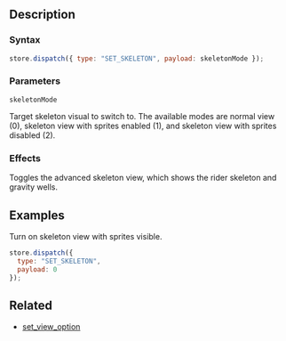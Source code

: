 ## Description

### Syntax

```javascript
store.dispatch({ type: "SET_SKELETON", payload: skeletonMode });
```

### Parameters

`skeletonMode`

Target skeleton visual to switch to. The available modes are normal view (0), skeleton view with sprites enabled (1), and skeleton view with sprites disabled (2).

### Effects

Toggles the advanced skeleton view, which shows the rider skeleton and gravity wells.

## Examples

Turn on skeleton view with sprites visible.

```javascript
store.dispatch({
  type: "SET_SKELETON",
  payload: 0
});
```

## Related

- [set_view_option](./set_view_option.md)
